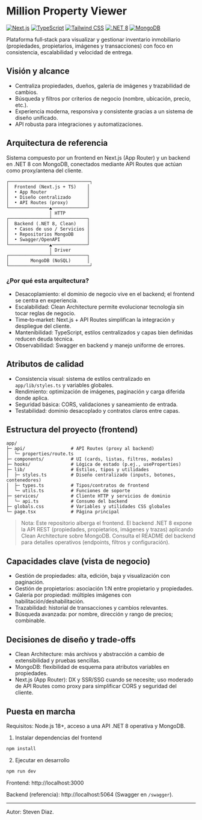 # Million Property Viewer

[![Next.js](https://img.shields.io/badge/Next.js-15-black?style=for-the-badge&logo=next.js)](https://nextjs.org/)
[![TypeScript](https://img.shields.io/badge/TypeScript-5-blue?style=for-the-badge&logo=typescript)](https://www.typescriptlang.org/)
[![Tailwind CSS](https://img.shields.io/badge/Tailwind_CSS-3.4-38B2AC?style=for-the-badge&logo=tailwind-css)](https://tailwindcss.com/)
[![.NET 8](https://img.shields.io/badge/.NET-8.0-512BD4?style=for-the-badge&logo=dotnet)](https://dotnet.microsoft.com/)
[![MongoDB](https://img.shields.io/badge/MongoDB-6-47A248?style=for-the-badge&logo=mongodb)](https://www.mongodb.com/)

Plataforma full‑stack para visualizar y gestionar inventario inmobiliario (propiedades, propietarios, imágenes y transacciones) con foco en consistencia, escalabilidad y velocidad de entrega.

## Visión y alcance

- Centraliza propiedades, dueños, galería de imágenes y trazabilidad de cambios.
- Búsqueda y filtros por criterios de negocio (nombre, ubicación, precio, etc.).
- Experiencia moderna, responsiva y consistente gracias a un sistema de diseño unificado.
- API robusta para integraciones y automatizaciones.

## Arquitectura de referencia

Sistema compuesto por un frontend en Next.js (App Router) y un backend en .NET 8 con MongoDB, conectados mediante API Routes que actúan como proxy/antena del cliente.

```
┌──────────────────────────────┐
│  Frontend (Next.js + TS)    │
│  • App Router               │
│  • Diseño centralizado      │
│  • API Routes (proxy)       │
└───────────────▲─────────────┘
                │ HTTP
┌───────────────┴─────────────┐
│  Backend (.NET 8, Clean)    │
│  • Casos de uso / Servicios │
│  • Repositorios MongoDB     │
│  • Swagger/OpenAPI          │
└───────────────▲─────────────┘
                │ Driver
┌───────────────┴─────────────┐
│        MongoDB (NoSQL)      │
└──────────────────────────────┘
```

### ¿Por qué esta arquitectura?

- Desacoplamiento: el dominio de negocio vive en el backend; el frontend se centra en experiencia.
- Escalabilidad: Clean Architecture permite evolucionar tecnología sin tocar reglas de negocio.
- Time‑to‑market: Next.js + API Routes simplifican la integración y despliegue del cliente.
- Mantenibilidad: TypeScript, estilos centralizados y capas bien definidas reducen deuda técnica.
- Observabilidad: Swagger en backend y manejo uniforme de errores.

## Atributos de calidad

- Consistencia visual: sistema de estilos centralizado en `app/lib/styles.ts` y variables globales.
- Rendimiento: optimización de imágenes, paginación y carga diferida donde aplica.
- Seguridad básica: CORS, validaciones y saneamiento de entrada.
- Testabilidad: dominio desacoplado y contratos claros entre capas.

## Estructura del proyecto (frontend)

```
app/
├─ api/                 # API Routes (proxy al backend)
│  └─ properties/route.ts
├─ components/          # UI (cards, listas, filtros, modales)
├─ hooks/               # Lógica de estado (p.ej., useProperties)
├─ lib/                 # Estilos, tipos y utilidades
│  ├─ styles.ts         # Diseño centralizado (inputs, botones, contenedores)
│  ├─ types.ts          # Tipos/contratos de frontend
│  └─ utils.ts          # Funciones de soporte
├─ services/            # Cliente HTTP y servicios de dominio
│  └─ api.ts            # Consumo del backend
├─ globals.css          # Variables y utilidades CSS globales
└─ page.tsx             # Página principal
```

> Nota: Este repositorio alberga el frontend. El backend .NET 8 expone la API REST (propiedades, propietarios, imágenes y trazas) aplicando Clean Architecture sobre MongoDB. Consulta el README del backend para detalles operativos (endpoints, filtros y configuración).

## Capacidades clave (vista de negocio)

- Gestión de propiedades: alta, edición, baja y visualización con paginación.
- Gestión de propietarios: asociación 1:N entre propietario y propiedades.
- Galería por propiedad: múltiples imágenes con habilitación/deshabilitación.
- Trazabilidad: historial de transacciones y cambios relevantes.
- Búsqueda avanzada: por nombre, dirección y rango de precios; combinable.

## Decisiones de diseño y trade‑offs

- Clean Architecture: más archivos y abstracción a cambio de extensibilidad y pruebas sencillas.
- MongoDB: flexibilidad de esquema para atributos variables en propiedades.
- Next.js (App Router): DX y SSR/SSG cuando se necesite; uso moderado de API Routes como proxy para simplificar CORS y seguridad del cliente.

## Puesta en marcha

Requisitos: Node.js 18+, acceso a una API .NET 8 operativa y MongoDB.

1) Instalar dependencias del frontend

```bash
npm install
```

2) Ejecutar en desarrollo

```bash
npm run dev
```

Frontend: http://localhost:3000

Backend (referencia): http://localhost:5064 (Swagger en `/swagger`).

---

Autor: Steven Diaz.
